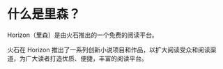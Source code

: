# 什么是里森？
Horizon（里森）是由火石推出的一个免费的阅读平台。

火石在 Horizon 推出了一系列创新小说项目和作品，以扩大阅读受众和阅读渠道，为广大读者打造优质、便捷，丰富的阅读平台。
